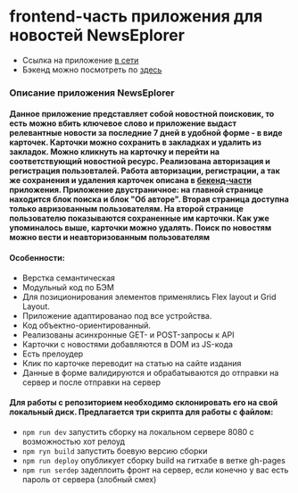 # frontend-часть приложения для новостей NewsEplorer
-  Ссылка на приложение [в сети](https://byazrov-news.ga)
-  Бэкенд можно посмотреть по [здесь](https://github.com/muratbyazrov/byazrov-news-api)

### Описание приложения NewsEplorer
#### Данное приложение представляет собой новостной поисковик, то есть можно вбить ключевое слово и приложение выдаст релевантные новости за последние 7 дней в удобной форме - в виде карточек. Карточки можно сохранить в закладках и удалить из закладок. Можно кликнуть на карточку и перейти на соответствующий новостной ресурс. Реализована авторизация и регистрация пользовталей. Работа авторизации, регистрации, а так же сохранения и удаления карточек описана в [бекенд-части](https://github.com/muratbyazrov/byazrov-news-api) приложения. Приложение двустраничное: на главной странице находится блок поиска и блок "Об авторе". Вторая страница доступна только авризованным пользователям. На второй странице пользователю показываются сохраненные им карточки. Как уже упоминалось выше, карточки можно удалять. Поиск по новостям можно вести и неавторизованным пользователям

#### Особенности:
- Верстка семантическая
- Модульный код по БЭМ 
- Для позиционирования элементов применялись Flex layout и Grid Layout. 
- Приложение адаптированао под все устройства. 
- Код объектно-ориентированный. 
- Реализованы асинхронные GET- и POST-запросы к API
- Карточки с новостями добавляются в DOM из JS-кода
- Есть прелоудер
- Клик по карточке переводит на статью на сайте издания
- Данные в форме валидируются и обрабатываются до отправки на сервер и после отправки на сервер
 
#### Для работы с репозиторием необходимо склонировать его на свой локальный диск. Предлагается три скрипта для работы с файлом:
- `npm run dev` запустить сборку на локальном сервере 8080 с возможностью хот релоуд
- `npm ryn build` запустить боевую версию сборки
- `npm run deploy` опубликует сборку build на гитхабе в ветке gh-pages
- `npm run serdep` задеплоить фронт на сервер, если конечно у вас есть пароль от сервера (злобный смех)

